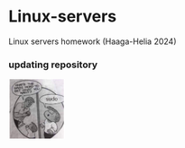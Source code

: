 # Linux-servers
Linux servers homework (Haaga-Helia 2024)

### updating repository

<img src="https://github.com/makumyyra/Linux-servers/blob/main/md_images/sudo.jpg" width="100">


